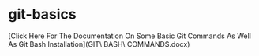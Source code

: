 # git-basics

[Click Here For The Documentation On Some Basic Git Commands As Well As Git Bash Installation](GIT\ BASH\ COMMANDS.docx)
